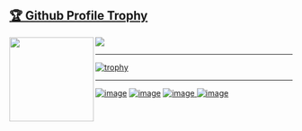 











<div>
<a href="https://github.com/gabriella0811/github-profile-trophy"><h2>🏆 Github Profile Trophy</h2></a>

  <img height="150" align="left" src="https://github-readme-stats.vercel.app/api?username=gabriella0811&theme=dracula&count_private=true&include_all_commits=true" />
  <img src="https://github-readme-stats.vercel.app/api/top-langs/?username=gabriella0811&theme=dracula&layout=compact" />
</div>


---

<a href="https://github.com/gabriella0811/github-profile-trophy">


[![trophy](https://github-profile-trophy.vercel.app/?username=gabriella0811&theme=dracula)](https://github.com/gabriella0811/github-profile-trophy)

</a>


---

[![image](https://user-images.githubusercontent.com/56557766/179840133-8d2e465d-c9a9-4bc1-ab7b-094f36ada7a6.png)](https://web.dio.me/users/gabriellareis_trindade?tab=achievements)      [![image](https://user-images.githubusercontent.com/56557766/180013384-5901628c-48cc-42b6-899f-29dda55cb019.png)](https://www.linkedin.com/in/gabriella-dos-reis-da-trindade-50929b12a/)    [![image](https://user-images.githubusercontent.com/56557766/180013544-364374ae-4717-47f6-b9e5-f78e600def6e.png)
](gabriellareis.trindade@gmail.com)   [![image](https://user-images.githubusercontent.com/56557766/180015610-ea1b7bfc-47c6-4003-ad8f-f4828d23b0c9.png)](https://t.me/GabriellaRTrindade)
